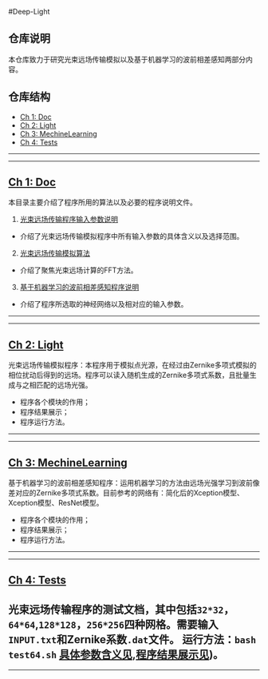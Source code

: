 #Deep-Light
## 仓库说明

本仓库致力于研究光束远场传输模拟以及基于机器学习的波前相差感知两部分内容。

## 仓库结构

  * [Ch 1: Doc](#ch-1-doc)
  * [Ch 2: Light](#ch-2-light)
  * [Ch 3: MechineLearning](#ch-3-mechinelearning)
  * [Ch 4: Tests](#ch-4-support-vector-machines)
  
---
---

## [Ch 1: Doc](doc/README.md)
本目录主要介绍了程序所用的算法以及必要的程序说明文件。
 1. [光束远场传输程序输入参数说明](doc/documentation.md)
  * 介绍了光束远场传输模拟程序中所有输入参数的具体含义以及选择范围。
 2. [光束远场传输模拟算法]()
  * 介绍了聚焦光束远场计算的FFT方法。
 3. [基于机器学习的波前相差感知程序说明]()  
  * 介绍了程序所选取的神经网络以及相对应的输入参数。
---
---  
## [Ch 2: Light](light/README.md)
光束远场传输模拟程序：本程序用于模拟点光源，在经过由Zernike多项式模拟的相位扰动后得到的远场。程序可以读入随机生成的Zernike多项式系数，且批量生成与之相匹配的远场光强。
  * 程序各个模块的作用；
  * 程序结果展示；
  * 程序运行方法。
---
---
## [Ch 3: MechineLearning](mechinelearning/README.md)
基于机器学习的波前相差感知程序：运用机器学习的方法由远场光强学习到波前像差对应的Zernike多项式系数。目前参考的网络有：简化后的Xception模型、Xception模型、ResNet模型。
  * 程序各个模块的作用；
  * 程序结果展示；
  * 程序运行方法。
---
---
## [Ch 4: Tests](tests/README.md)
光束远场传输程序的测试文档，其中包括`32*32`，`64*64`,`128*128`，`256*256`四种网格。需要输入`INPUT.txt`和Zernike系数`.dat`文件。
运行方法：`bash test64.sh`
[具体参数含义见](doc/documentation.md),[程序结果展示见](light/README.md))。
---
---